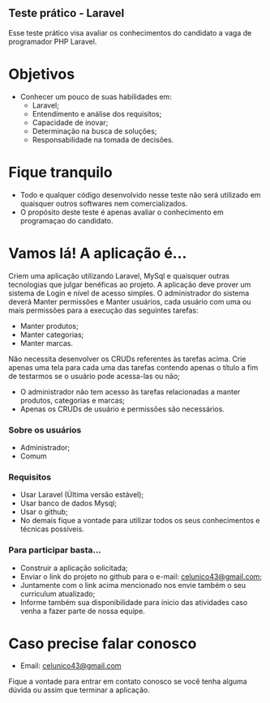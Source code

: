 ## Teste prático - Laravel

Esse teste prático visa avaliar os conhecimentos do candidato a vaga de programador PHP Laravel.

# Objetivos
  - Conhecer um pouco de suas habilidades em:
    - Laravel;
    - Entendimento e análise dos requisitos;
    - Capacidade de inovar;
    - Determinação na busca de soluções;
    - Responsabilidade na tomada de decisões.

# Fique tranquilo
  - Todo e qualquer código desenvolvido nesse teste não será utilizado em quaisquer outros softwares nem comercializados.
  - O propósito deste teste é apenas avaliar o conhecimento em programaçao do candidato.

# Vamos lá! A aplicação é...
Criem uma aplicação utilizando Laravel, MySql e quaisquer outras tecnologias que julgar benéficas ao projeto.
A aplicação deve prover um sistema de Login e nível de acesso simples.
O administrador do sistema deverá Manter permissões e Manter usuários, cada usuário com uma ou mais permissões para a execução das seguintes tarefas:
 - Manter produtos;
 - Manter categorias;
 - Manter marcas.
	
Não necessita desenvolver os CRUDs referentes às tarefas acima.
Crie apenas uma tela para cada uma das tarefas contendo apenas o título a fim de testarmos se o usuário pode acessa-las ou não;
- O administrador não tem acesso às tarefas relacionadas a manter produtos, categorias e marcas;
- Apenas os CRUDs de usuário e permissões são necessários. 

### Sobre os usuários
- Administrador;
- Comum

### Requisitos
- Usar Laravel (Última versão estável);
- Usar banco de dados Mysql;
- Usar o github;
- No demais fique a vontade para utilizar todos os seus conhecimentos e técnicas possíveis.

### Para participar basta...
- Construir a aplicação solicitada;
- Enviar o link do projeto no github para o e-mail: celunico43@gmail.com;
- Juntamente com o link acima mencionado nos envie também o seu curriculum atualizado;
- Informe também sua disponibilidade para ínicio das atividades caso venha a fazer parte de nossa equipe.

# Caso precise falar conosco
- Email: celunico43@gmail.com 

Fique a vontade para entrar em contato conosco se você tenha alguma dúvida ou assim que terminar a aplicação.

